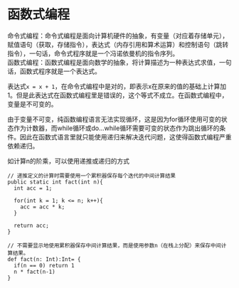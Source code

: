 # 函数式编程
命令式编程：命令式编程是面向计算机硬件的抽象，有变量（对应着存储单元），赋值语句（获取，存储指令），表达式（内存引用和算术运算）和控制语句（跳转指令），一句话，命令式程序就是一个冯诺依曼机的指令序列。  
函数式编程：函数式编程是面向数学的抽象，将计算描述为一种表达式求值，一句话，函数式程序就是一个表达式。

表达式`x = x + 1`，在命令式编程中是对的，即表示x在原来的值的基础上计算加1。但是此表达式在函数式编程里是错误的，这个等式不成立。在函数式编程中，变量是不可变的。

由于变量不可变，纯函数编程语言无法实现循环，这是因为for循环使用可变的状态作为计数器，而while循环或do...while循环需要可变的状态作为跳出循环的条件。因此在函数式语言里就只能使用递归来解决迭代问题，这使得函数式编程严重依赖递归。

如计算n的阶乘，可以使用递推或递归的方式
```
// 递推定义的计算时需要使用一个累积器保存每个迭代的中间计算结果
public static int fact(int n){
  int acc = 1;

  for(int k = 1; k <= n; k++){
    acc = acc * k;
  }

  return acc;
}
```
```
// 不需要显示地使用累积器保存中间计算结果，而是使用参数n（在栈上分配）来保存中间计算结果。
def fact(n: Int):Int= {
  if(n == 0) return 1
  n * fact(n-1)
}
```